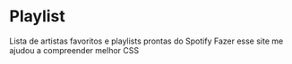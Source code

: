 # Playlist 
Lista de artistas favoritos e playlists prontas do Spotify
Fazer esse site me ajudou a compreender melhor CSS
